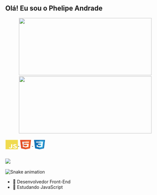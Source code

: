 ## Olá! Eu sou o Phelipe Andrade
<div align="center">
  <a href="https://github.com/phelipe-andrade">
  <img height="180em"  width="419em" src="https://github-readme-stats.vercel.app/api?username=phelipe-andrade&show_icons=true&theme=tokyonight&include_all_commits=true&count_private=true"/>
  <img height="180em" width="419em" src="https://github-readme-stats.vercel.app/api/top-langs/?username=phelipe-andrade&layout=compact&langs_count=7&theme=tokyonight"/>
</div>
<div style="display: inline_block"><br>
  <img align="center" alt="Phelipe-Js" height="30" width="40" src="https://raw.githubusercontent.com/devicons/devicon/master/icons/javascript/javascript-plain.svg">
  <!--<img align="center" alt="Rafa-React" height="30" width="40" src="https://raw.githubusercontent.com/devicons/devicon/master/icons/react/react-original.svg">-->
  <img align="center" alt="Rafa-HTML" height="30" width="40" src="https://raw.githubusercontent.com/devicons/devicon/master/icons/html5/html5-original.svg">
  <img align="center" alt="Rafa-CSS" height="30" width="40" src="https://raw.githubusercontent.com/devicons/devicon/master/icons/css3/css3-original.svg">
</div>

  ##
  
  <div> 
  <a href="https://www.linkedin.com/in/phelipe-d-santos/" target="_blank"><img src="https://img.shields.io/badge/-LinkedIn-%230077B5?style=for-the-badge&logo=linkedin&logoColor=white" target="_blank"></a> 
    
  ![Snake animation](https://github.com/phelipe-andrade/phelipe-andrade/blob/output/github-contribution-grid-snake.svg)
    
</div>

  
- 🔭 Desenvolvedor Front-End
- 🌱 Estudando JavaScript

